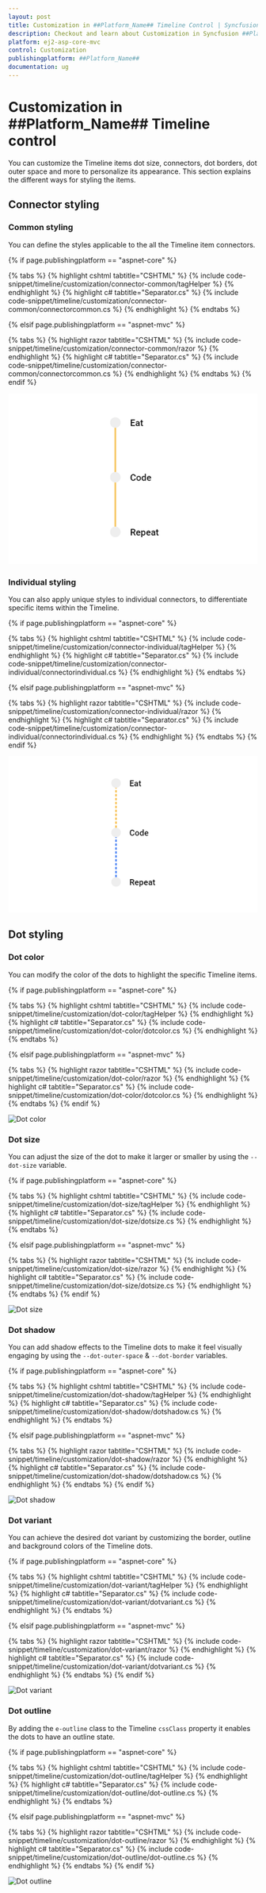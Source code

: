 ```yaml
---
layout: post
title: Customization in ##Platform_Name## Timeline Control | Syncfusion
description: Checkout and learn about Customization in Syncfusion ##Platform_Name## Timeline control of Syncfusion Essential JS 2 and more.
platform: ej2-asp-core-mvc
control: Customization
publishingplatform: ##Platform_Name##
documentation: ug
---
```


# Customization in ##Platform_Name## Timeline control

You can customize the Timeline items dot size, connectors, dot borders, dot outer space and more to personalize its appearance. This section explains the different ways for styling the items.

## Connector styling

### Common styling

You can define the styles applicable to the all the Timeline item connectors.

{% if page.publishingplatform == "aspnet-core" %}

{% tabs %}
{% highlight cshtml tabtitle="CSHTML" %}
{% include code-snippet/timeline/customization/connector-common/tagHelper %}
{% endhighlight %}
{% highlight c# tabtitle="Separator.cs" %}
{% include code-snippet/timeline/customization/connector-common/connectorcommon.cs %}
{% endhighlight %}
{% endtabs %}

{% elsif page.publishingplatform == "aspnet-mvc" %}

{% tabs %}
{% highlight razor tabtitle="CSHTML" %}
{% include code-snippet/timeline/customization/connector-common/razor %}
{% endhighlight %}
{% highlight c# tabtitle="Separator.cs" %}
{% include code-snippet/timeline/customization/connector-common/connectorcommon.cs %}
{% endhighlight %}
{% endtabs %}
{% endif %}

![Common styling](images/connector-common.png)

### Individual styling

You can also apply unique styles to individual connectors, to differentiate specific items within the Timeline.

{% if page.publishingplatform == "aspnet-core" %}

{% tabs %}
{% highlight cshtml tabtitle="CSHTML" %}
{% include code-snippet/timeline/customization/connector-individual/tagHelper %}
{% endhighlight %}
{% highlight c# tabtitle="Separator.cs" %}
{% include code-snippet/timeline/customization/connector-individual/connectorindividual.cs %}
{% endhighlight %}
{% endtabs %}

{% elsif page.publishingplatform == "aspnet-mvc" %}

{% tabs %}
{% highlight razor tabtitle="CSHTML" %}
{% include code-snippet/timeline/customization/connector-individual/razor %}
{% endhighlight %}
{% highlight c# tabtitle="Separator.cs" %}
{% include code-snippet/timeline/customization/connector-individual/connectorindividual.cs %}
{% endhighlight %}
{% endtabs %}
{% endif %}

![Individual styling](images/connector-individual.png)

## Dot styling

### Dot color

You can modify the color of the dots to highlight the specific Timeline items.

{% if page.publishingplatform == "aspnet-core" %}

{% tabs %}
{% highlight cshtml tabtitle="CSHTML" %}
{% include code-snippet/timeline/customization/dot-color/tagHelper %}
{% endhighlight %}
{% highlight c# tabtitle="Separator.cs" %}
{% include code-snippet/timeline/customization/dot-color/dotcolor.cs %}
{% endhighlight %}
{% endtabs %}

{% elsif page.publishingplatform == "aspnet-mvc" %}

{% tabs %}
{% highlight razor tabtitle="CSHTML" %}
{% include code-snippet/timeline/customization/dot-color/razor %}
{% endhighlight %}
{% highlight c# tabtitle="Separator.cs" %}
{% include code-snippet/timeline/customization/dot-color/dotcolor.cs %}
{% endhighlight %}
{% endtabs %}
{% endif %}

![Dot color](images/dot-color.png)

### Dot size

You can adjust the size of the dot to make it larger or smaller by using the `--dot-size` variable.

{% if page.publishingplatform == "aspnet-core" %}

{% tabs %}
{% highlight cshtml tabtitle="CSHTML" %}
{% include code-snippet/timeline/customization/dot-size/tagHelper %}
{% endhighlight %}
{% highlight c# tabtitle="Separator.cs" %}
{% include code-snippet/timeline/customization/dot-size/dotsize.cs %}
{% endhighlight %}
{% endtabs %}

{% elsif page.publishingplatform == "aspnet-mvc" %}

{% tabs %}
{% highlight razor tabtitle="CSHTML" %}
{% include code-snippet/timeline/customization/dot-size/razor %}
{% endhighlight %}
{% highlight c# tabtitle="Separator.cs" %}
{% include code-snippet/timeline/customization/dot-size/dotsize.cs %}
{% endhighlight %}
{% endtabs %}
{% endif %}

![Dot size](images/dot-size.png)

### Dot shadow

You can add shadow effects to the Timeline dots to make it feel visually engaging by using the `--dot-outer-space` & `--dot-border` variables.

{% if page.publishingplatform == "aspnet-core" %}

{% tabs %}
{% highlight cshtml tabtitle="CSHTML" %}
{% include code-snippet/timeline/customization/dot-shadow/tagHelper %}
{% endhighlight %}
{% highlight c# tabtitle="Separator.cs" %}
{% include code-snippet/timeline/customization/dot-shadow/dotshadow.cs %}
{% endhighlight %}
{% endtabs %}

{% elsif page.publishingplatform == "aspnet-mvc" %}

{% tabs %}
{% highlight razor tabtitle="CSHTML" %}
{% include code-snippet/timeline/customization/dot-shadow/razor %}
{% endhighlight %}
{% highlight c# tabtitle="Separator.cs" %}
{% include code-snippet/timeline/customization/dot-shadow/dotshadow.cs %}
{% endhighlight %}
{% endtabs %}
{% endif %}

![Dot shadow](images/dot-shadow.png)

### Dot variant

You can achieve the desired dot variant by customizing the border, outline and background colors of the Timeline dots.

{% if page.publishingplatform == "aspnet-core" %}

{% tabs %}
{% highlight cshtml tabtitle="CSHTML" %}
{% include code-snippet/timeline/customization/dot-variant/tagHelper %}
{% endhighlight %}
{% highlight c# tabtitle="Separator.cs" %}
{% include code-snippet/timeline/customization/dot-variant/dotvariant.cs %}
{% endhighlight %}
{% endtabs %}

{% elsif page.publishingplatform == "aspnet-mvc" %}

{% tabs %}
{% highlight razor tabtitle="CSHTML" %}
{% include code-snippet/timeline/customization/dot-variant/razor %}
{% endhighlight %}
{% highlight c# tabtitle="Separator.cs" %}
{% include code-snippet/timeline/customization/dot-variant/dotvariant.cs %}
{% endhighlight %}
{% endtabs %}
{% endif %}

![Dot variant](images/dot-variant.png)

### Dot outline

By adding the `e-outline` class to the Timeline `cssClass` property it enables the dots to have an outline state.

{% if page.publishingplatform == "aspnet-core" %}

{% tabs %}
{% highlight cshtml tabtitle="CSHTML" %}
{% include code-snippet/timeline/customization/dot-outline/tagHelper %}
{% endhighlight %}
{% highlight c# tabtitle="Separator.cs" %}
{% include code-snippet/timeline/customization/dot-outline/dot-outline.cs %}
{% endhighlight %}
{% endtabs %}

{% elsif page.publishingplatform == "aspnet-mvc" %}

{% tabs %}
{% highlight razor tabtitle="CSHTML" %}
{% include code-snippet/timeline/customization/dot-outline/razor %}
{% endhighlight %}
{% highlight c# tabtitle="Separator.cs" %}
{% include code-snippet/timeline/customization/dot-outline/dot-outline.cs %}
{% endhighlight %}
{% endtabs %}
{% endif %}

![Dot outline](images/dot-outline.png)

